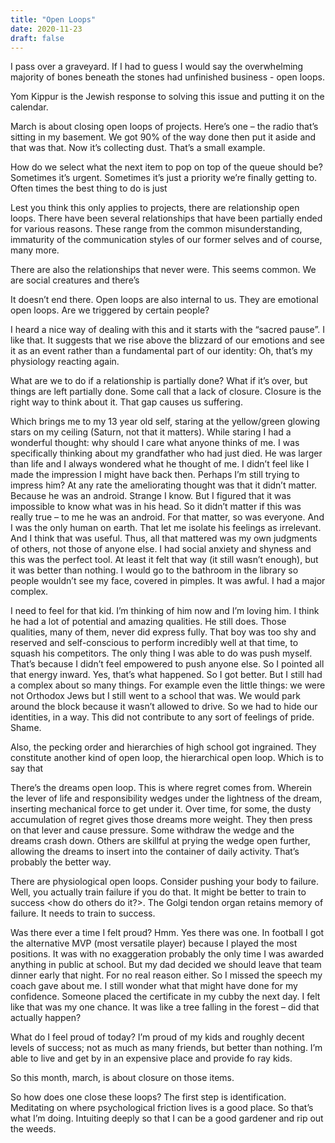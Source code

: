 ```yaml
---
title: "Open Loops"
date: 2020-11-23
draft: false
---
```


I pass over a graveyard. If I had to guess I would say the overwhelming majority of bones beneath the stones had unfinished business - open loops.

Yom Kippur is the Jewish response to solving this issue and putting it on the calendar.

March is about closing open loops of projects. Here’s one – the radio that’s sitting in my basement. We got 90% of the way done then put it aside and that was that. Now it’s collecting dust. That’s a small example.

How do we select what the next item to pop on top of the queue should be? Sometimes it’s urgent. Sometimes it’s just a priority we’re finally getting to. Often times the best thing to do is just

Lest you think this only applies to projects, there are relationship open loops. There have been several relationships that have been partially ended for various reasons. These range from the common misunderstanding, immaturity of the communication styles of our former selves and of course, many more.

There are also the relationships that never were. This seems common. We are social creatures and there’s

It doesn’t end there. Open loops are also internal to us. They are emotional open loops. Are we triggered by certain people?

I heard a nice way of dealing with this and it starts with the “sacred pause”. I like that. It suggests that we rise above the blizzard of our emotions and see it as an event rather than a fundamental part of our identity: Oh, that’s my physiology reacting again.

What are we to do if a relationship is partially done? What if it’s over, but things are left partially done. Some call that a lack of closure. Closure is the right way to think about it. That gap causes us suffering.

Which brings me to my 13 year old self, staring at the yellow/green glowing stars on my ceiling (Saturn, not that it matters). While staring I had a wonderful thought: why should I care what anyone thinks of me. I was specifically thinking about my grandfather who had just died. He was larger than life and I always wondered what he thought of me. I didn’t feel like I made the impression I might have back then. Perhaps I’m still trying to impress him? At any rate the ameliorating thought was that it didn’t matter. Because he was an android. Strange I know. But I figured that it was impossible to know what was in his head. So it didn’t matter if this was really true – to me he was an android. For that matter, so was everyone. And I was the only human on earth. That let me isolate his feelings as irrelevant. And I think that was useful. Thus, all that mattered was my own judgments of others, not those of anyone else. I had social anxiety and shyness and this was the perfect tool. At least it felt that way (it still wasn’t enough), but it was better than nothing. I would go to the bathroom in the library so people wouldn’t see my face, covered in pimples. It was awful. I had a major complex.

I need to feel for that kid. I’m thinking of him now and I’m loving him. I think he had a lot of potential and amazing qualities. He still does. Those qualities, many of them, never did express fully. That boy was too shy and reserved and self-conscious to perform incredibly well at that time, to squash his competitors. The only thing I was able to do was push myself. That’s because I didn’t feel empowered to push anyone else. So I pointed all that energy inward. Yes, that’s what happened. So I got better. But I still had a complex about so many things. For example even the little things: we were not Orthodox Jews but I still went to a school that was. We would park around the block because it wasn’t allowed to drive. So we had to hide our identities, in a way. This did not contribute to any sort of feelings of pride. Shame.

Also, the pecking order and hierarchies of high school got ingrained. They constitute another kind of open loop, the hierarchical open loop. Which is to say that

There’s the dreams open loop. This is where regret comes from. Wherein the lever of life and responsibility wedges under the lightness of the dream, inserting mechanical force to get under it. Over time, for some, the dusty accumulation of regret gives those dreams more weight. They then press on that lever and cause pressure. Some withdraw the wedge and the dreams crash down. Others are skillful at prying the wedge open further, allowing the dreams to insert into the container of daily activity. That’s probably the better way.

There are physiological open loops. Consider pushing your body to failure. Well, you actually train failure if you do that. It might be better to train to success <how do others do it?>. The Golgi tendon organ retains memory of failure. It needs to train to success.

Was there ever a time I felt proud? Hmm. Yes there was one. In football I got the alternative MVP (most versatile player) because I played the most positions. It was with no exaggeration probably the only time I was awarded anything in public at school. But my dad decided we should leave that team dinner early that night. For no real reason either. So I missed the speech my coach gave about me. I still wonder what that might have done for my confidence. Someone placed the certificate in my cubby the next day. I felt like that was my one chance. It was like a tree falling in the forest – did that actually happen?

What do I feel proud of today? I’m proud of my kids and roughly decent levels of success; not as much as many friends, but better than nothing. I’m able to live and get by in an expensive place and provide fo ray kids.

So this month, march, is about closure on those items.

So how does one close these loops? The first step is identification. Meditating on where psychological friction lives is a good place. So that’s what I’m doing. Intuiting deeply so that I can be a good gardener and rip out the weeds.